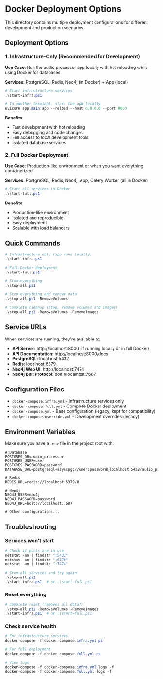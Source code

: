 # Docker Deployment Options

This directory contains multiple deployment configurations for different development and production scenarios.

## Deployment Options

### 1. Infrastructure-Only (Recommended for Development)

**Use Case**: Run the audio processor app locally with hot reloading while using Docker for databases.

**Services**: PostgreSQL, Redis, Neo4j (in Docker) + App (local)

```powershell
# Start infrastructure services
.\start-infra.ps1

# In another terminal, start the app locally
uvicorn app.main:app --reload --host 0.0.0.0 --port 8000
```

**Benefits**:
- Fast development with hot reloading
- Easy debugging and code changes
- Full access to local development tools
- Isolated database services

### 2. Full Docker Deployment

**Use Case**: Production-like environment or when you want everything containerized.

**Services**: PostgreSQL, Redis, Neo4j, App, Celery Worker (all in Docker)

```powershell
# Start all services in Docker
.\start-full.ps1
```

**Benefits**:
- Production-like environment
- Isolated and reproducible
- Easy deployment
- Scalable with load balancers

## Quick Commands

```powershell
# Infrastructure only (app runs locally)
.\start-infra.ps1

# Full Docker deployment
.\start-full.ps1

# Stop everything
.\stop-all.ps1

# Stop everything and remove data
.\stop-all.ps1 -RemoveVolumes

# Complete cleanup (stop, remove volumes and images)
.\stop-all.ps1 -RemoveVolumes -RemoveImages
```

## Service URLs

When services are running, they're available at:

- **API Server**: http://localhost:8000 (if running locally or in full Docker)
- **API Documentation**: http://localhost:8000/docs
- **PostgreSQL**: localhost:5432
- **Redis**: localhost:6379
- **Neo4j Web UI**: http://localhost:7474
- **Neo4j Bolt Protocol**: bolt://localhost:7687

## Configuration Files

- `docker-compose.infra.yml` - Infrastructure services only
- `docker-compose.full.yml` - Complete Docker deployment
- `docker-compose.yml` - Base configuration (legacy, kept for compatibility)
- `docker-compose.override.yml` - Development overrides (legacy)

## Environment Variables

Make sure you have a `.env` file in the project root with:

```env
# Database
POSTGRES_DB=audio_processor
POSTGRES_USER=user
POSTGRES_PASSWORD=password
DATABASE_URL=postgresql+asyncpg://user:password@localhost:5432/audio_processor

# Redis
REDIS_URL=redis://localhost:6379/0

# Neo4j
NEO4J_USER=neo4j
NEO4J_PASSWORD=password
NEO4J_URL=bolt://localhost:7687

# Other configurations...
```

## Troubleshooting

### Services won't start
```powershell
# Check if ports are in use
netstat -an | findstr ":5432"
netstat -an | findstr ":6379"
netstat -an | findstr ":7474"

# Stop all services and try again
.\stop-all.ps1
.\start-infra.ps1  # or .\start-full.ps1
```

### Reset everything
```powershell
# Complete reset (removes all data!)
.\stop-all.ps1 -RemoveVolumes -RemoveImages
.\start-infra.ps1  # or .\start-full.ps1
```

### Check service health
```powershell
# For infrastructure services
docker-compose -f docker-compose.infra.yml ps

# For full deployment
docker-compose -f docker-compose.full.yml ps

# View logs
docker-compose -f docker-compose.infra.yml logs -f
docker-compose -f docker-compose.full.yml logs -f
```
